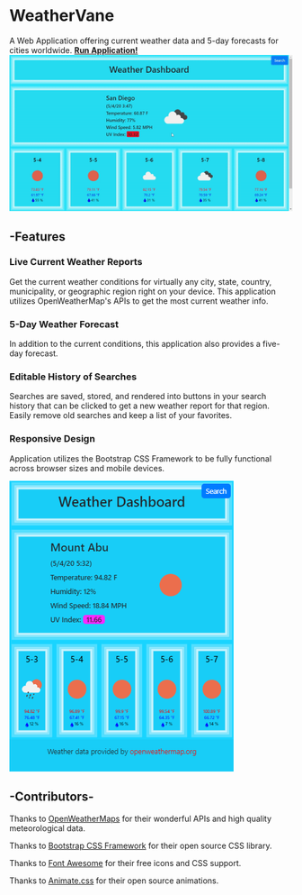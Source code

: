 # WeatherVane

A Web Application offering current weather data and 5-day forecasts for cities worldwide.
**[Run Application!](https://jmantis0.github.io/weathervane/)**
![dashboard](assets/images/weathervane-dashboard.gif)
## -Features

### Live Current Weather Reports

Get the current weather conditions for virtually any city, state, country, municipality, or geographic region right on your device.  This application utilizes OpenWeatherMap's APIs to get the most current weather info.

### 5-Day Weather Forecast

In addition to the current conditions, this application also provides a five-day forecast.

### Editable History of Searches

Searches are saved, stored, and rendered into buttons in your search history that can be clicked to get a new weather report for that region.  Easily remove old searches and keep a list of your favorites.

### Responsive Design

 Application utilizes the Bootstrap CSS Framework to be fully functional across browser sizes and mobile devices.

 ![mobile](assets/images/weathervane-mobile.PNG)

 ## -Contributors-

Thanks to [OpenWeatherMaps](https://www.openweathermaps.org) for their wonderful APIs and high quality meteorological data.

Thanks to [Bootstrap CSS Framework](https://getbootstrap.com/) for their open source CSS library.

Thanks to [Font Awesome](https://fontawesome.com/) for their free icons and CSS support.

Thanks to [Animate.css](https://daneden.github.io/animate.css/) for their open source animations.